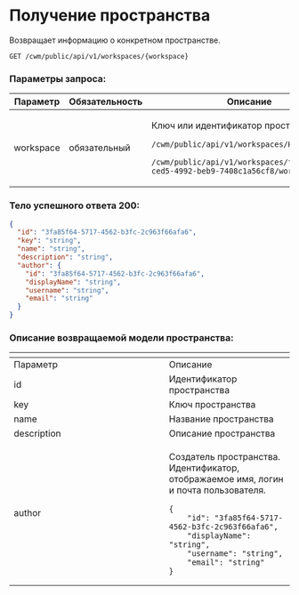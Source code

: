 # Получение пространства

Возвращает информацию о конкретном пространстве.

`GET /cwm/public/api/v1/workspaces/{workspace}`

### Параметры запроса:

| Параметр  | Обязательность | Описание                                                                                                                                                                                                  |
| --------- | -------------- | --------------------------------------------------------------------------------------------------------------------------------------------------------------------------------------------------------- |
| workspace | обязательный   | <p>Ключ или идентификатор пространства</p><p><code>/cwm/public/api/v1/workspaces/KEY/workitems</code></p><p><code>/cwm/public/api/v1/workspaces/f5ce1753-ced5-4992-beb9-7408c1a56cf8/workitems</code></p> |

### Тело успешного ответа 200:

```json
{
  "id": "3fa85f64-5717-4562-b3fc-2c963f66afa6",
  "key": "string",
  "name": "string",
  "description": "string",
  "author": {
    "id": "3fa85f64-5717-4562-b3fc-2c963f66afa6",
    "displayName": "string",
    "username": "string",
    "email": "string"
  }
}
```

### Описание возвращаемой модели пространства:

<table data-header-hidden><thead><tr><th width="263"></th><th></th></tr></thead><tbody><tr><td>Параметр</td><td>Описание</td></tr><tr><td>id</td><td>Идентификатор пространства</td></tr><tr><td>key</td><td>Ключ пространства</td></tr><tr><td>name</td><td>Название пространства</td></tr><tr><td>description</td><td>Описание пространства</td></tr><tr><td>author</td><td><p>Создатель пространства. Идентификатор, отображаемое имя, логин и почта пользователя.</p><pre class="language-json"><code class="lang-json">{
    "id": "3fa85f64-5717-4562-b3fc-2c963f66afa6",
    "displayName": "string",
    "username": "string",
    "email": "string"
}
</code></pre></td></tr></tbody></table>
